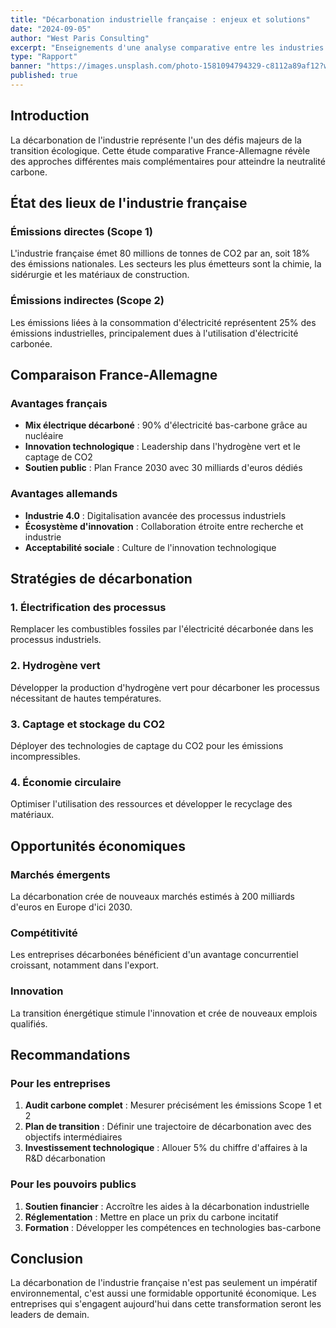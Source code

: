 ```yaml
---
title: "Décarbonation industrielle française : enjeux et solutions"
date: "2024-09-05"
author: "West Paris Consulting"
excerpt: "Enseignements d'une analyse comparative entre les industries françaises et allemandes sur les scopes 1 et 2 de l'empreinte carbone."
type: "Rapport"
banner: "https://images.unsplash.com/photo-1581094794329-c8112a89af12?w=1200&h=600&fit=crop"
published: true
---
```



## Introduction

La décarbonation de l'industrie représente l'un des défis majeurs de la transition écologique. Cette étude comparative France-Allemagne révèle des approches différentes mais complémentaires pour atteindre la neutralité carbone.

## État des lieux de l'industrie française

### Émissions directes (Scope 1)

L'industrie française émet 80 millions de tonnes de CO2 par an, soit 18% des émissions nationales. Les secteurs les plus émetteurs sont la chimie, la sidérurgie et les matériaux de construction.

### Émissions indirectes (Scope 2)

Les émissions liées à la consommation d'électricité représentent 25% des émissions industrielles, principalement dues à l'utilisation d'électricité carbonée.

## Comparaison France-Allemagne

### Avantages français

- **Mix électrique décarboné** : 90% d'électricité bas-carbone grâce au nucléaire
- **Innovation technologique** : Leadership dans l'hydrogène vert et le captage de CO2
- **Soutien public** : Plan France 2030 avec 30 milliards d'euros dédiés

### Avantages allemands

- **Industrie 4.0** : Digitalisation avancée des processus industriels
- **Écosystème d'innovation** : Collaboration étroite entre recherche et industrie
- **Acceptabilité sociale** : Culture de l'innovation technologique

## Stratégies de décarbonation

### 1. Électrification des processus

Remplacer les combustibles fossiles par l'électricité décarbonée dans les processus industriels.

### 2. Hydrogène vert

Développer la production d'hydrogène vert pour décarboner les processus nécessitant de hautes températures.

### 3. Captage et stockage du CO2

Déployer des technologies de captage du CO2 pour les émissions incompressibles.

### 4. Économie circulaire

Optimiser l'utilisation des ressources et développer le recyclage des matériaux.

## Opportunités économiques

### Marchés émergents

La décarbonation crée de nouveaux marchés estimés à 200 milliards d'euros en Europe d'ici 2030.

### Compétitivité

Les entreprises décarbonées bénéficient d'un avantage concurrentiel croissant, notamment dans l'export.

### Innovation

La transition énergétique stimule l'innovation et crée de nouveaux emplois qualifiés.

## Recommandations

### Pour les entreprises

1. **Audit carbone complet** : Mesurer précisément les émissions Scope 1 et 2
2. **Plan de transition** : Définir une trajectoire de décarbonation avec des objectifs intermédiaires
3. **Investissement technologique** : Allouer 5% du chiffre d'affaires à la R&D décarbonation

### Pour les pouvoirs publics

1. **Soutien financier** : Accroître les aides à la décarbonation industrielle
2. **Réglementation** : Mettre en place un prix du carbone incitatif
3. **Formation** : Développer les compétences en technologies bas-carbone

## Conclusion

La décarbonation de l'industrie française n'est pas seulement un impératif environnemental, c'est aussi une formidable opportunité économique. Les entreprises qui s'engagent aujourd'hui dans cette transformation seront les leaders de demain.
